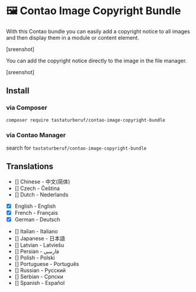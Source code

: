# :framed_picture: Contao Image Copyright Bundle

With this Contao bundle you can easily add a copyright notice to all images and then display them in a module or content element.

[sreenshot]

You can add the copyright notice directly to the image in the file manager.

[sreenshot]

## Install

### via Composer
`composer require tastaturberuf/contao-image-copyright-bundle`

### via Contao Manager
search for `tastaturberuf/contao-image-copyright-bundle`


## Translations

- [] Chinese - 中文(简体)
- [] Czech - Čeština
- [] Dutch - Nederlands
- [x] English - English
- [x] French - Français
- [x] German - Deutsch
- [] Italian - Italiano
- [] Japanese - 日本語
- [] Latvian - Latviešu
- [] Persian - فارسی
- [] Polish - Polski
- [] Portuguese - Português
- [] Russian - Русский
- [] Serbian - Српски
- [] Spanish - Español